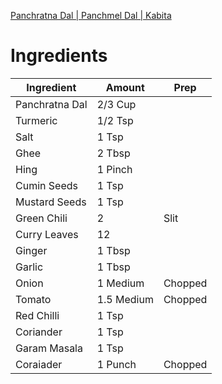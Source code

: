 [Panchratna Dal | Panchmel Dal | Kabita](https://www.youtube.com/watch?v=ix5ggLZYCfM)


# Ingredients
| Ingredient | Amount | Prep |
| --- | --- | -- |
| Panchratna Dal | 2/3 Cup ||
| Turmeric | 1/2 Tsp ||
| Salt | 1 Tsp ||
| Ghee | 2 Tbsp ||
| Hing | 1 Pinch ||
| Cumin Seeds | 1 Tsp ||
| Mustard Seeds | 1 Tsp ||
| Green Chili | 2 | Slit |
| Curry Leaves | 12 ||
| Ginger | 1 Tbsp ||
| Garlic | 1 Tbsp ||
| Onion | 1 Medium | Chopped |
| Tomato | 1.5 Medium | Chopped |
| Red Chilli | 1 Tsp ||
| Coriander | 1 Tsp ||
| Garam Masala | 1 Tsp ||
| Coraiader | 1 Punch | Chopped |
